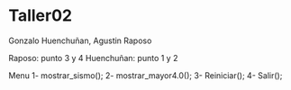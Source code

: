 # Taller02

 Gonzalo Huenchuñan, Agustin Raposo

Raposo: punto 3 y 4
Huenchuñan: punto 1 y 2


Menu
1- mostrar_sismo();
2- mostrar_mayor4.0();
3- Reiniciar();
4- Salir();
